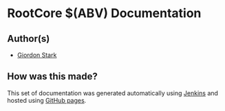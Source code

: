 # RootCore $(ABV) Documentation

## Author(s)

- [Giordon Stark](https://github.com/kratsg)

## How was this made?

This set of documentation was generated automatically using [Jenkins](https://github.com/UCATLAS/RootCoreDocumentation/tree/master-build) and hosted using [GitHub pages](https://github.com/UCATLAS/RootCoreDocumentation).
